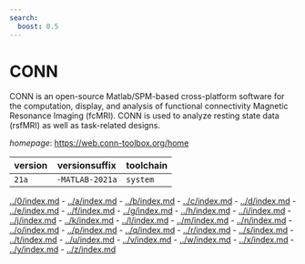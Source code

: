 ```yaml
---
search:
  boost: 0.5
---
```

# CONN

CONN is an open-source Matlab/SPM-based cross-platform software  for the computation, display, and analysis of functional connectivity Magnetic  Resonance Imaging (fcMRI). CONN is used to analyze resting state data (rsfMRI)  as well as task-related designs.

*homepage*: <https://web.conn-toolbox.org/home>

version | versionsuffix | toolchain
--------|---------------|----------
``21a`` | ``-MATLAB-2021a`` | ``system``

[../0/index.md](0) - [../a/index.md](a) - [../b/index.md](b) - [../c/index.md](c) - [../d/index.md](d) - [../e/index.md](e) - [../f/index.md](f) - [../g/index.md](g) - [../h/index.md](h) - [../i/index.md](i) - [../j/index.md](j) - [../k/index.md](k) - [../l/index.md](l) - [../m/index.md](m) - [../n/index.md](n) - [../o/index.md](o) - [../p/index.md](p) - [../q/index.md](q) - [../r/index.md](r) - [../s/index.md](s) - [../t/index.md](t) - [../u/index.md](u) - [../v/index.md](v) - [../w/index.md](w) - [../x/index.md](x) - [../y/index.md](y) - [../z/index.md](z)

